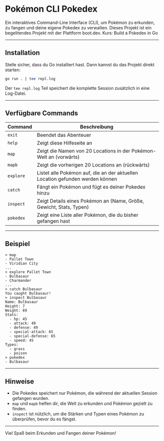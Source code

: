 # Pokémon CLI Pokedex

Ein interaktives Command-Line Interface (CLI), um Pokémon zu erkunden, zu fangen und deine eigene Pokedex zu verwalten.
Dieses Projekt ist ein begelitendes Projekt mit der Plattform boot.dev. Kurs: Build a Pokedex in Go

---

## Installation

Stelle sicher, dass du Go installiert hast. Dann kannst du das Projekt direkt starten:

```bash
go run . | tee repl.log
````

Der `tee repl.log` Teil speichert die komplette Session zusätzlich in eine Log-Datei.

---

## Verfügbare Commands

| Command   | Beschreibung                                                                  |
| --------- | ----------------------------------------------------------------------------- |
| `exit`    | Beendet das Abenteuer                                                         |
| `help`    | Zeigt diese Hilfeseite an                                                     |
| `map`     | Zeigt die Namen von 20 Locations in der Pokémon-Welt an (vorwärts)            |
| `mapb`    | Zeigt die vorherigen 20 Locations an (rückwärts)                              |
| `explore` | Listet alle Pokémon auf, die an der aktuellen Location gefunden werden können |
| `catch`   | Fängt ein Pokémon und fügt es deiner Pokedex hinzu                            |
| `inspect` | Zeigt Details eines Pokémon an (Name, Größe, Gewicht, Stats, Typen)           |
| `pokedex` | Zeigt eine Liste aller Pokémon, die du bisher gefangen hast                   |

---

## Beispiel

```text
> map
- Pallet Town
- Viridian City
...
> explore Pallet Town
- Bulbasaur
- Charmander
...
> catch Bulbasaur
You caught Bulbasaur!
> inspect Bulbasaur
Name: Bulbasaur
Height: 7
Weight: 69
Stats:
  - hp: 45
  - attack: 49
  - defense: 49
  - special-attack: 65
  - special-defense: 65
  - speed: 45
Types:
  - grass
  - poison
> pokedex
- Bulbasaur
```

---

## Hinweise

* Die Pokedex speichert nur Pokémon, die während der aktuellen Session gefangen wurden.
* `map` und `mapb` helfen dir, die Welt zu erkunden und Pokémon gezielt zu finden.
* `inspect` ist nützlich, um die Stärken und Typen eines Pokémon zu überprüfen, bevor du es fängst.

---

Viel Spaß beim Erkunden und Fangen deiner Pokémon!

